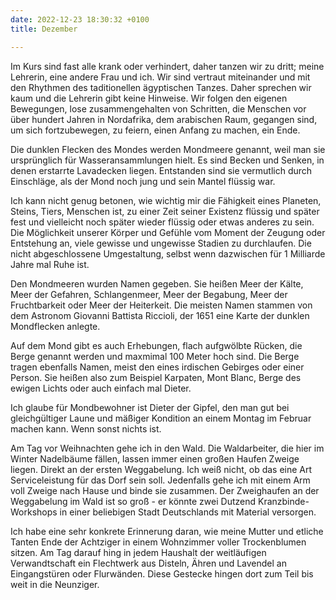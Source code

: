 ```yaml
---
date: 2022-12-23 18:30:32 +0100
title: Dezember

---
```

Im Kurs sind fast alle krank oder verhindert, daher tanzen wir zu dritt; meine Lehrerin, eine andere Frau und ich. Wir sind vertraut miteinander und mit den Rhythmen des taditionellen ägyptischen Tanzes. Daher sprechen wir kaum und die Lehrerin gibt keine Hinweise. Wir folgen den eigenen Bewegungen, lose zusammengehalten von Schritten, die Menschen vor über hundert Jahren in Nordafrika, dem arabischen Raum, gegangen sind, um sich fortzubewegen, zu feiern, einen Anfang zu machen, ein Ende.

Die dunklen Flecken des Mondes werden Mondmeere genannt, weil man sie ursprünglich für Wasseransammlungen hielt. Es sind Becken und Senken, in denen erstarrte Lavadecken liegen. Entstanden sind sie vermutlich durch Einschläge, als der Mond noch jung und sein Mantel flüssig war.

Ich kann nicht genug betonen, wie wichtig mir die Fähigkeit eines Planeten, Steins, Tiers, Menschen ist, zu einer Zeit seiner Existenz flüssig und später fest und vielleicht noch später wieder flüssig oder etwas anderes zu sein. Die Möglichkeit unserer Körper und Gefühle vom Moment der Zeugung oder Entstehung an, viele gewisse und ungewisse Stadien zu durchlaufen. Die nicht abgeschlossene Umgestaltung, selbst wenn dazwischen für 1 Milliarde Jahre mal Ruhe ist.

Den Mondmeeren wurden Namen gegeben. Sie heißen Meer der Kälte, Meer der Gefahren, Schlangenmeer, Meer der Begabung, Meer der Fruchtbarkeit oder Meer der Heiterkeit. Die meisten Namen stammen von dem Astronom Giovanni Battista Riccioli, der 1651 eine Karte der dunklen Mondflecken anlegte.

Auf dem Mond gibt es auch Erhebungen, flach aufgwölbte Rücken, die Berge genannt werden und maxmimal 100 Meter hoch sind. Die Berge tragen ebenfalls Namen, meist den eines irdischen Gebirges oder einer Person. Sie heißen also zum Beispiel Karpaten, Mont Blanc, Berge des ewigen Lichts oder auch einfach mal Dieter. 

Ich glaube für Mondbewohner ist Dieter der Gipfel, den man gut bei gleichgültiger Laune und mäßiger Kondition an einem Montag im Februar machen kann. Wenn sonst nichts ist. 

Am Tag vor Weihnachten gehe ich in den Wald. Die Waldarbeiter, die hier im Winter Nadelbäume fällen, lassen immer einen großen Haufen Zweige liegen. Direkt an der ersten Weggabelung. Ich weiß nicht, ob das eine Art Serviceleistung für das Dorf sein soll. Jedenfalls gehe ich mit einem Arm voll Zweige nach Hause und binde sie zusammen. Der Zweighaufen an der Weggabelung im Wald ist so groß - er könnte zwei Dutzend Kranzbinde-Workshops in einer beliebigen Stadt Deutschlands mit Material versorgen. 

Ich habe eine sehr konkrete Erinnerung daran, wie meine Mutter und etliche Tanten Ende der Achtziger in einem Wohnzimmer voller Trockenblumen sitzen. Am Tag darauf hing in jedem Haushalt der weitläufigen Verwandtschaft ein Flechtwerk aus Disteln, Ähren und Lavendel an Eingangstüren oder Flurwänden. Diese Gestecke hingen dort zum Teil bis weit in die Neunziger. 